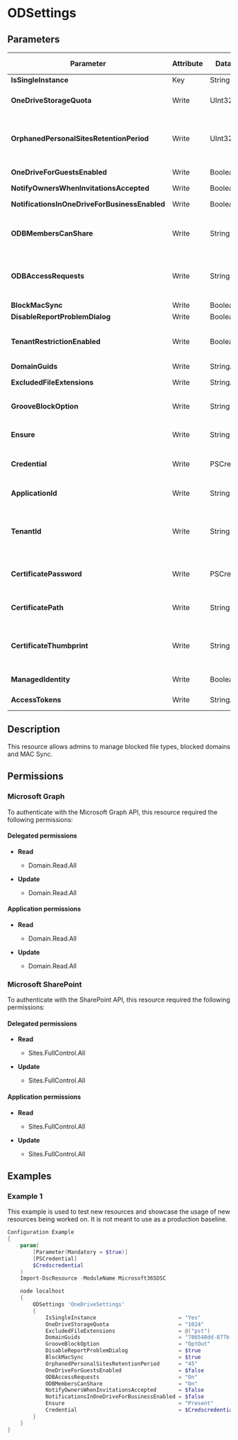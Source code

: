 ﻿# ODSettings

## Parameters

| Parameter | Attribute | DataType | Description | Allowed Values |
| --- | --- | --- | --- | --- |
| **IsSingleInstance** | Key | String | Should be set to yes | `Yes` |
| **OneDriveStorageQuota** | Write | UInt32 | The resource quota to apply to the OneDrive sites | |
| **OrphanedPersonalSitesRetentionPeriod** | Write | UInt32 | Number of days after a user's account is deleted that their OneDrive for Business content will be deleted. | |
| **OneDriveForGuestsEnabled** | Write | Boolean | Enable guest acess for OneDrive | |
| **NotifyOwnersWhenInvitationsAccepted** | Write | Boolean | DEPRECATED | |
| **NotificationsInOneDriveForBusinessEnabled** | Write | Boolean | Turn notifications on/off OneDrive | |
| **ODBMembersCanShare** | Write | String | Lets administrators set policy on re-sharing behavior in OneDrive for Business | `On`, `Off`, `Unspecified` |
| **ODBAccessRequests** | Write | String | Lets administrators set policy on access requests and requests to share in OneDrive for Business | `On`, `Off`, `Unspecified` |
| **BlockMacSync** | Write | Boolean | Block sync client on Mac | |
| **DisableReportProblemDialog** | Write | Boolean | Disable dialog box | |
| **TenantRestrictionEnabled** | Write | Boolean | Enable/disable Safe domain List - if disabled overrides DomainGuids value | |
| **DomainGuids** | Write | StringArray[] | Safe domain list | |
| **ExcludedFileExtensions** | Write | StringArray[] | Exclude files from being synced to OneDrive | |
| **GrooveBlockOption** | Write | String | Groove block options | `OptOut`, `HardOptIn`, `SoftOptIn` |
| **Ensure** | Write | String | Present ensures the user exists, absent ensures it is removed | `Present`, `Absent` |
| **Credential** | Write | PSCredential | Credentials of the account to authenticate with. | |
| **ApplicationId** | Write | String | Id of the Azure Active Directory application to authenticate with. | |
| **TenantId** | Write | String | Name of the Azure Active Directory tenant used for authentication. Format contoso.onmicrosoft.com | |
| **CertificatePassword** | Write | PSCredential | Username can be made up to anything but password will be used for certificatePassword | |
| **CertificatePath** | Write | String | Path to certificate used in service principal usually a PFX file. | |
| **CertificateThumbprint** | Write | String | Thumbprint of the Azure Active Directory application's authentication certificate to use for authentication. | |
| **ManagedIdentity** | Write | Boolean | Managed ID being used for authentication. | |
| **AccessTokens** | Write | StringArray[] | Access token used for authentication. | |

## Description

This resource allows admins to manage blocked file types,
blocked domains and MAC Sync.

## Permissions

### Microsoft Graph

To authenticate with the Microsoft Graph API, this resource required the following permissions:

#### Delegated permissions

- **Read**

    - Domain.Read.All

- **Update**

    - Domain.Read.All

#### Application permissions

- **Read**

    - Domain.Read.All

- **Update**

    - Domain.Read.All

### Microsoft SharePoint

To authenticate with the SharePoint API, this resource required the following permissions:

#### Delegated permissions

- **Read**

    - Sites.FullControl.All

- **Update**

    - Sites.FullControl.All

#### Application permissions

- **Read**

    - Sites.FullControl.All

- **Update**

    - Sites.FullControl.All

## Examples

### Example 1

This example is used to test new resources and showcase the usage of new resources being worked on.
It is not meant to use as a production baseline.

```powershell
Configuration Example
{
    param(
        [Parameter(Mandatory = $true)]
        [PSCredential]
        $Credscredential
    )
    Import-DscResource -ModuleName Microsoft365DSC

    node localhost
    {
        ODSettings 'OneDriveSettings'
        {
            IsSingleInstance                          = "Yes"
            OneDriveStorageQuota                      = "1024"
            ExcludedFileExtensions                    = @("pst")
            DomainGuids                               = "786548dd-877b-4760-a749-6b1efbc1190a"
            GrooveBlockOption                         = "OptOut"
            DisableReportProblemDialog                = $true
            BlockMacSync                              = $true
            OrphanedPersonalSitesRetentionPeriod      = "45"
            OneDriveForGuestsEnabled                  = $false
            ODBAccessRequests                         = "On"
            ODBMembersCanShare                        = "On"
            NotifyOwnersWhenInvitationsAccepted       = $false
            NotificationsInOneDriveForBusinessEnabled = $false
            Ensure                                    = "Present"
            Credential                                = $Credscredential
        }
    }
}
```

